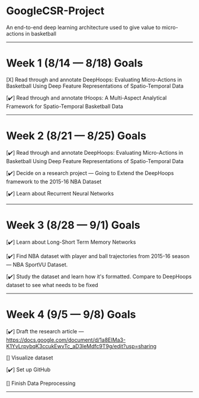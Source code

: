 # GoogleCSR-Project
An end-to-end deep learning architecture used to give value to micro-actions in basketball

-----------------------------

# Week 1 (8/14 — 8/18) Goals <br>

[X] Read through and annotate DeepHoops: Evaluating Micro-Actions in Basketball Using Deep Feature Representations of Spatio-Temporal Data <br>

[✔️] Read through and annotate tHoops: A Multi-Aspect Analytical Framework for Spatio-Temporal Basketball Data <br>

-----------------------------

# Week 2 (8/21 — 8/25) Goals <br>

[✔️] Read through and annotate DeepHoops: Evaluating Micro-Actions in Basketball Using Deep Feature Representations of Spatio-Temporal Data <br>

[✔️] Decide on a research project — Going to Extend the DeepHoops framework to the 2015-16 NBA Dataset <br>

[✔️] Learn about Recurrent Neural Networks <br>

-----------------------------

# Week 3 (8/28 — 9/1) Goals <br>

[✔️] Learn about Long-Short Term Memory Networks <br>

[✔️] Find NBA dataset with player and ball trajectories from 2015-16 season — NBA SportVU Dataset. <br>

[✔️] Study the dataset and learn how it's formatted. Compare to DeepHoops dataset to see what needs to be fixed <br>

-----------------------------

# Week 4 (9/5 — 9/8) Goals <br>

[✔️] Draft the research article — https://docs.google.com/document/d/1a8EIMa3-K1YvLrpybqK3ccukEwvTc_aD3leMdfc9T9g/edit?usp=sharing <br>

[] Visualize dataset <br>

[✔️] Set up GitHub <br>

[] Finish Data Preprocessing <br>

-----------------------------
